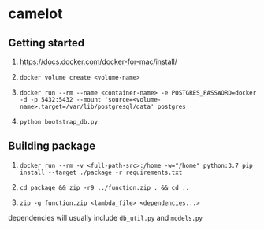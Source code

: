 # camelot

## Getting started

1. https://docs.docker.com/docker-for-mac/install/

2. `docker volume create <volume-name>`

3. `docker run --rm --name <container-name> -e POSTGRES_PASSWORD=docker -d -p 5432:5432 --mount 'source=<volume-name>,target=/var/lib/postgresql/data' postgres`

4. `python bootstrap_db.py`

## Building package

1. `docker run --rm -v <full-path-src>:/home -w="/home" python:3.7 pip install --target ./package -r requirements.txt`

2. `cd package && zip -r9 ../function.zip . && cd ..`

3. `zip -g function.zip <lambda_file> <dependencies...>`

dependencies will usually include `db_util.py` and `models.py`
